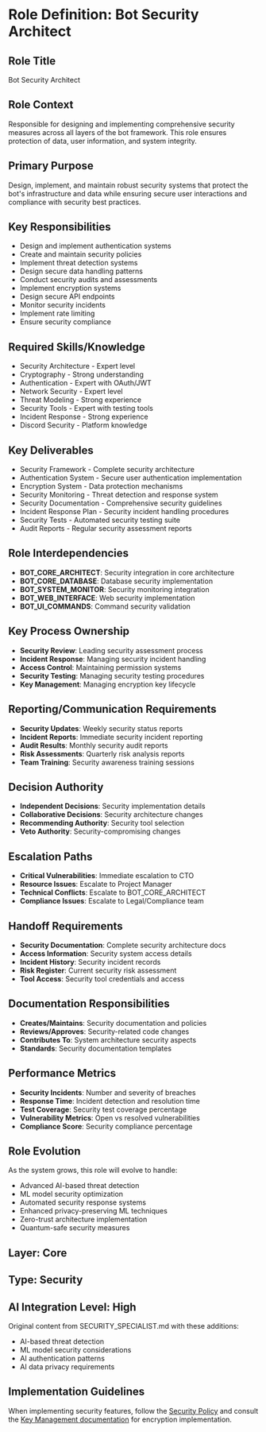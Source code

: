 # Role Definition: Bot Security Architect

## Role Title
Bot Security Architect

## Role Context
Responsible for designing and implementing comprehensive security measures across all layers of the bot framework. This role ensures protection of data, user information, and system integrity.

## Primary Purpose
Design, implement, and maintain robust security systems that protect the bot's infrastructure and data while ensuring secure user interactions and compliance with security best practices.

## Key Responsibilities
- Design and implement authentication systems
- Create and maintain security policies
- Implement threat detection systems
- Design secure data handling patterns
- Conduct security audits and assessments
- Implement encryption systems
- Design secure API endpoints
- Monitor security incidents
- Implement rate limiting
- Ensure security compliance

## Required Skills/Knowledge
- Security Architecture - Expert level
- Cryptography - Strong understanding
- Authentication - Expert with OAuth/JWT
- Network Security - Expert level
- Threat Modeling - Strong experience
- Security Tools - Expert with testing tools
- Incident Response - Strong experience
- Discord Security - Platform knowledge

## Key Deliverables
- Security Framework - Complete security architecture
- Authentication System - Secure user authentication implementation
- Encryption System - Data protection mechanisms
- Security Monitoring - Threat detection and response system
- Security Documentation - Comprehensive security guidelines
- Incident Response Plan - Security incident handling procedures
- Security Tests - Automated security testing suite
- Audit Reports - Regular security assessment reports

## Role Interdependencies
- **BOT_CORE_ARCHITECT**: Security integration in core architecture
- **BOT_CORE_DATABASE**: Database security implementation
- **BOT_SYSTEM_MONITOR**: Security monitoring integration
- **BOT_WEB_INTERFACE**: Web security implementation
- **BOT_UI_COMMANDS**: Command security validation

## Key Process Ownership
- **Security Review**: Leading security assessment process
- **Incident Response**: Managing security incident handling
- **Access Control**: Maintaining permission systems
- **Security Testing**: Managing security testing procedures
- **Key Management**: Managing encryption key lifecycle

## Reporting/Communication Requirements
- **Security Updates**: Weekly security status reports
- **Incident Reports**: Immediate security incident reporting
- **Audit Results**: Monthly security audit reports
- **Risk Assessments**: Quarterly risk analysis reports
- **Team Training**: Security awareness training sessions

## Decision Authority
- **Independent Decisions**: Security implementation details
- **Collaborative Decisions**: Security architecture changes
- **Recommending Authority**: Security tool selection
- **Veto Authority**: Security-compromising changes

## Escalation Paths
- **Critical Vulnerabilities**: Immediate escalation to CTO
- **Resource Issues**: Escalate to Project Manager
- **Technical Conflicts**: Escalate to BOT_CORE_ARCHITECT
- **Compliance Issues**: Escalate to Legal/Compliance team

## Handoff Requirements
- **Security Documentation**: Complete security architecture docs
- **Access Information**: Security system access details
- **Incident History**: Security incident records
- **Risk Register**: Current security risk assessment
- **Tool Access**: Security tool credentials and access

## Documentation Responsibilities
- **Creates/Maintains**: Security documentation and policies
- **Reviews/Approves**: Security-related code changes
- **Contributes To**: System architecture security aspects
- **Standards**: Security documentation templates

## Performance Metrics
- **Security Incidents**: Number and severity of breaches
- **Response Time**: Incident detection and resolution time
- **Test Coverage**: Security test coverage percentage
- **Vulnerability Metrics**: Open vs resolved vulnerabilities
- **Compliance Score**: Security compliance percentage

## Role Evolution
As the system grows, this role will evolve to handle:
- Advanced AI-based threat detection
- ML model security optimization
- Automated security response systems
- Enhanced privacy-preserving ML techniques
- Zero-trust architecture implementation
- Quantum-safe security measures

## Layer: Core
## Type: Security
## AI Integration Level: High

Original content from SECURITY_SPECIALIST.md with these additions:
- AI-based threat detection
- ML model security considerations
- AI authentication patterns
- AI data privacy requirements

## Implementation Guidelines
When implementing security features, follow the [Security Policy](../../../development/modules/SECURITY_POLICY.md) and consult the [Key Management documentation](../../../development/modules/KeyManagementService.md) for encryption implementation. 